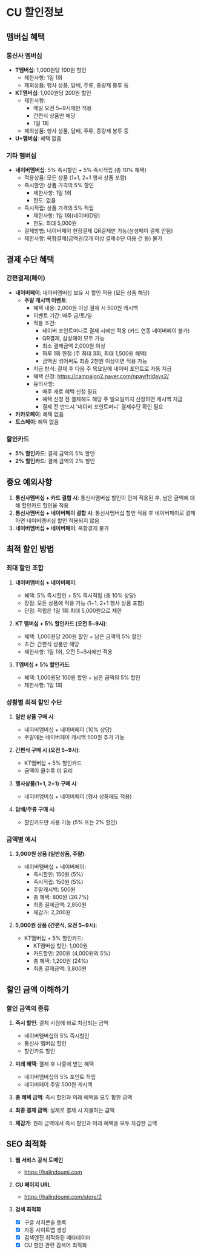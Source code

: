 # CU 할인정보

## 멤버십 혜택

### 통신사 멤버십

- **T멤버십**: 1,000원당 100원 할인
  - 제한사항: 1일 1회
  - 제외상품: 행사 상품, 담배, 주류, 종량제 봉투 등
- **KT멤버십**: 1,000원당 200원 할인
  - 제한사항:
    - 매일 오전 5~9시에만 적용
    - 간편식 상품만 해당
    - 1일 1회
  - 제외상품: 행사 상품, 담배, 주류, 종량제 봉투 등
- **U+멤버십**: 혜택 없음

### 기타 멤버십

- **네이버멤버십**: 5% 즉시할인 + 5% 즉시적립 (총 10% 혜택)
  - 적용상품: 모든 상품 (1+1, 2+1 행사 상품 포함)
  - 즉시할인: 상품 가격의 5% 할인
    - 제한사항: 1일 1회
    - 한도: 없음
  - 즉시적립: 상품 가격의 5% 적립
    - 제한사항: 1일 1회(네이버ID당)
    - 한도: 최대 5,000원
  - 결제방법: 네이버페이 현장결제 QR결제만 가능(삼성페이 결제 안됨)
  - 제한사항: 복합결제(금액권/2개 이상 결제수단 이용 건 등) 불가

## 결제 수단 혜택

### 간편결제(페이)

- **네이버페이**: 네이버멤버십 보유 시 할인 적용 (모든 상품 해당)
  - **주말 캐시백 이벤트**:
    - 혜택 내용: 2,000원 이상 결제 시 500원 캐시백
    - 이벤트 기간: 매주 금/토/일
    - 적용 조건:
      - 네이버 포인트머니로 결제 시에만 적용 (카드 연동 네이버페이 불가)
      - QR결제, 삼성페이 모두 가능
      - 최소 결제금액 2,000원 이상
      - 하루 1회 한정 (주 최대 3회, 최대 1,500원 혜택)
      - 금액권 섞어써도 최종 2천원 이상이면 적용 가능
    - 지급 방식: 결제 후 다음 주 목요일에 네이버 포인트로 자동 지급
    - 혜택 신청: https://campaign2.naver.com/npay/fridays2/
    - 유의사항:
      - 매주 새로 혜택 신청 필요
      - 혜택 신청 전 결제해도 해당 주 일요일까지 신청하면 캐시백 지급
      - 결제 전 반드시 '네이버 포인트머니' 결제수단 확인 필요
- **카카오페이**: 혜택 없음
- **토스페이**: 혜택 없음

### 할인카드

- **5% 할인카드**: 결제 금액의 5% 할인
- **2% 할인카드**: 결제 금액의 2% 할인

## 중요 예외사항

1. **통신사멤버십 + 카드 결합 시**: 통신사멤버십 할인이 먼저 적용된 후, 남은 금액에 대해 할인카드 할인율 적용
2. **통신사멤버십 + 네이버페이 결합 시**: 통신사멤버십 할인 적용 후 네이버페이로 결제하면 네이버멤버십 할인 적용되지 않음
3. **네이버멤버십 + 네이버페이**: 복합결제 불가

## 최적 할인 방법

### 최대 할인 조합

1. **네이버멤버십 + 네이버페이**:

   - 혜택: 5% 즉시할인 + 5% 즉시적립 (총 10% 상당)
   - 장점: 모든 상품에 적용 가능 (1+1, 2+1 행사 상품 포함)
   - 단점: 적립은 1일 1회 최대 5,000원으로 제한

2. **KT 멤버십 + 5% 할인카드 (오전 5~9시)**:

   - 혜택: 1,000원당 200원 할인 + 남은 금액의 5% 할인
   - 조건: 간편식 상품만 해당
   - 제한사항: 1일 1회, 오전 5~9시에만 적용

3. **T멤버십 + 5% 할인카드**:
   - 혜택: 1,000원당 100원 할인 + 남은 금액의 5% 할인
   - 제한사항: 1일 1회

### 상황별 최적 할인 수단

1. **일반 상품 구매 시**:

   - 네이버멤버십 + 네이버페이 (10% 상당)
   - 주말에는 네이버페이 캐시백 500원 추가 가능

2. **간편식 구매 시 (오전 5~9시)**:

   - KT멤버십 + 5% 할인카드
   - 금액이 클수록 더 유리

3. **행사상품(1+1, 2+1) 구매 시**:

   - 네이버멤버십 + 네이버페이 (행사 상품에도 적용)

4. **담배/주류 구매 시**:
   - 할인카드만 사용 가능 (5% 또는 2% 할인)

### 금액별 예시

1. **3,000원 상품 (일반상품, 주말)**:

   - 네이버멤버십 + 네이버페이:
     - 즉시할인: 150원 (5%)
     - 즉시적립: 150원 (5%)
     - 주말캐시백: 500원
     - 총 혜택: 800원 (26.7%)
     - 최종 결제금액: 2,850원
     - 체감가: 2,200원

2. **5,000원 상품 (간편식, 오전 5~9시)**:
   - KT멤버십 + 5% 할인카드:
     - KT멤버십 할인: 1,000원
     - 카드할인: 200원 (4,000원의 5%)
     - 총 혜택: 1,200원 (24%)
     - 최종 결제금액: 3,800원

## 할인 금액 이해하기

### 할인 금액의 종류

1. **즉시 할인**: 결제 시점에 바로 차감되는 금액

   - 네이버멤버십의 5% 즉시할인
   - 통신사 멤버십 할인
   - 할인카드 할인

2. **미래 혜택**: 결제 후 나중에 받는 혜택

   - 네이버멤버십의 5% 포인트 적립
   - 네이버페이 주말 500원 캐시백

3. **총 혜택 금액**: 즉시 할인과 미래 혜택을 모두 합한 금액

4. **최종 결제 금액**: 실제로 결제 시 지불하는 금액

5. **체감가**: 원래 금액에서 즉시 할인과 미래 혜택을 모두 차감한 금액

## SEO 최적화

1. **웹 서비스 공식 도메인**

   - https://halindoumi.com

2. **CU 페이지 URL**

   - https://halindoumi.com/store/2

3. **검색 최적화**
   - [x] 구글 서치콘솔 등록
   - [x] 자동 사이트맵 생성
   - [x] 검색엔진 최적화된 메타데이터
   - [x] CU 할인 관련 검색어 최적화
